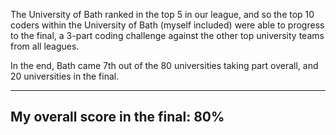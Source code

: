 The University of Bath ranked in the top 5 in our league, and so the top 10 coders within the University of Bath (myself included) were able to progress to the final, a 3-part coding challenge against the other top university teams from all leagues.

In the end, Bath came 7th out of the 80 universities taking part overall, and 20 universities in the final.

-----

## My overall score in the final: 80%
